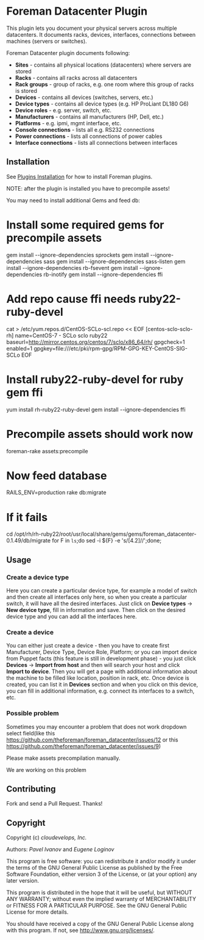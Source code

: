 # Foreman Datacenter Plugin

This plugin lets you document your physical servers across multiple datacenters. It documents racks, devices, interfaces, connections between machines (servers or switches).

Foreman Datacenter plugin documents following:

* **Sites** - contains all physical locations (datacenters) where servers are stored
* **Racks** - contains all racks across all datacenters
* **Rack groups** - group of racks, e.g. one room where this group of racks is stored
* **Devices** - contains all devices (switches, servers, etc.)
* **Device types** - contains all device types (e.g. HP ProLiant DL180 G6)
* **Device roles** - e.g. server, switch, etc.
* **Manufacturers** - contains all manufacturers (HP, Dell, etc.)
* **Platforms** - e.g. ipmi, mgmt interface, etc.
* **Console connections** - lists all e.g. RS232 connections
* **Power connections** - lists all connections of power cables
* **Interface connections** - lists all connections between interfaces

## Installation

See [Plugins Installation](https://theforeman.org/plugins/#2.Installation) for how to install Foreman plugins.

NOTE: after the plugin is installed you have to precompile assets!

You may need to install additional Gems and feed db:

  # Install some required gems for precompile assets
  gem install --ignore-dependencies sprockets
  gem install --ignore-dependencies sass
  gem install --ignore-dependencies sass-listen
  gem install --ignore-dependencies rb-fsevent
  gem install --ignore-dependencies rb-inotify
  gem install --ignore-dependencies ffi
  
  # Add repo cause ffi needs ruby22-ruby-devel
  cat > /etc/yum.repos.d/CentOS-SCLo-scl.repo << EOF
  [centos-sclo-sclo-rh]
  name=CentOS-7 - SCLo sclo ruby22
  baseurl=http://mirror.centos.org/centos/7/sclo/x86_64/rh/
  gpgcheck=1
  enabled=1
  gpgkey=file:///etc/pki/rpm-gpg/RPM-GPG-KEY-CentOS-SIG-SCLo
  EOF
  
  # Install ruby22-ruby-devel for ruby gem ffi
  yum install rh-ruby22-ruby-devel
  gem install --ignore-dependencies ffi
  
  # Precompile assets should work now
  foreman-rake assets:precompile
  
  # Now feed database
  RAILS_ENV=production rake db:migrate
  
  # If it fails
  cd /opt/rh/rh-ruby22/root/usr/local/share/gems/gems/foreman_datacenter-0.1.49/db/migrate
  for F in `ls`;do  sed -i ${F} -e 's/\[4.2\]//';done;

## Usage

### Create a device type

Here you can create a particular device type, for example a model of switch and then create all interfaces only here, so when you create a particular switch, it will have all the desired interfaces. Just click on **Device types** -> **New device type**, fill in information and save. Then click on the desired device type and you can add all the interfaces here.

### Create a device

You can either just create a device - then you have to create first Manufacturer, Device Type, Device Role, Platform; or you can import device from Puppet facts (this feature is still in development phase) - you just click **Devices** -> **Import from host** and then will search your host and click **Import to device**. Then you will get a page with additional information about the machine to be filled like location, position in rack, etc. Once device is created, you can list it in **Devices** section and when you click on this device, you can fill in additional information, e.g. connect its interfaces to a switch, etc.

### Possible problem

Sometimes you may encounter a problem that does not work dropdown select field(like this https://github.com/theforeman/foreman_datacenter/issues/12 or this https://github.com/theforeman/foreman_datacenter/issues/9)

Please make assets precompilation manually.

We are working on this problem

## Contributing

Fork and send a Pull Request. Thanks!

## Copyright

Copyright (c) *cloudevelops, Inc.*

Authors: *Pavel Ivanov* and *Eugene Loginov*

This program is free software: you can redistribute it and/or modify it under the terms of the GNU General Public License as published by the Free Software Foundation, either version 3 of the License, or (at your option) any later version.

This program is distributed in the hope that it will be useful, but WITHOUT ANY WARRANTY; without even the implied warranty of MERCHANTABILITY or FITNESS FOR A PARTICULAR PURPOSE. See the GNU General Public License for more details.

You should have received a copy of the GNU General Public License along with this program. If not, see http://www.gnu.org/licenses/.
